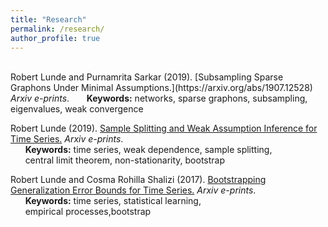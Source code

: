 ```yaml
---
title: "Research"
permalink: /research/
author_profile: true
---
```

<br>
Robert Lunde and Purnamrita Sarkar (2019). [Subsampling Sparse Graphons Under Minimal Assumptions.](https://arxiv.org/abs/1907.12528) <i>Arxiv e-prints</i>.    
  &nbsp;&nbsp;&nbsp;&nbsp;&nbsp; <b>Keywords:</b> networks, sparse graphons, subsampling,  
  &nbsp;&nbsp;&nbsp;&nbsp;&nbsp; eigenvalues, weak convergence 

Robert Lunde (2019). [Sample Splitting and Weak Assumption Inference for Time Series.](https://arxiv.org/abs/1902.07425)  <i>Arxiv e-prints</i>.  
  &nbsp;&nbsp;&nbsp;&nbsp;&nbsp; <b>Keywords:</b> time series, weak dependence, sample splitting,  
  &nbsp;&nbsp;&nbsp;&nbsp;&nbsp; central limit theorem, non-stationarity, bootstrap

Robert Lunde and Cosma Rohilla Shalizi (2017). [Bootstrapping Generalization Error Bounds for Time Series.](https://arxiv.org/abs/1711.02834)  <i>Arxiv e-prints</i>.  
  &nbsp;&nbsp;&nbsp;&nbsp;&nbsp; <b>Keywords:</b> time series, statistical learning,   
  &nbsp;&nbsp;&nbsp;&nbsp;&nbsp; empirical processes,bootstrap



